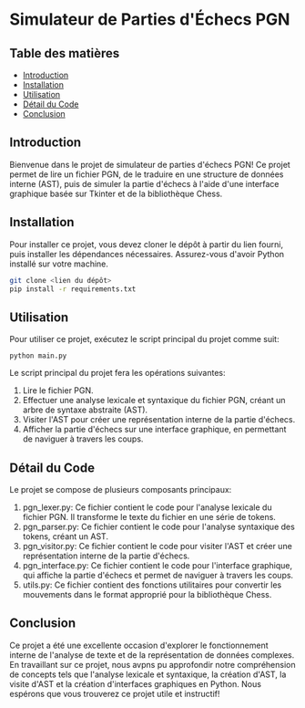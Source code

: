 # Simulateur de Parties d'Échecs PGN

## Table des matières

* [Introduction](#introduction)
* [Installation](#installation)
* [Utilisation](#utilisation)
* [Détail du Code](#detail-du-code)
* [Conclusion](#conclusion)

## Introduction

Bienvenue dans le projet de simulateur de parties d'échecs PGN! Ce projet permet de lire un fichier PGN, de le traduire en une structure de données interne (AST), puis de simuler la partie d'échecs à l'aide d'une interface graphique basée sur Tkinter et de la bibliothèque Chess. 

## Installation

Pour installer ce projet, vous devez cloner le dépôt à partir du lien fourni, puis installer les dépendances nécessaires. Assurez-vous d'avoir Python installé sur votre machine.

```bash
git clone <lien du dépôt>
pip install -r requirements.txt
```

## Utilisation

Pour utiliser ce projet, exécutez le script principal du projet comme suit:
```
python main.py
```

Le script principal du projet fera les opérations suivantes:

1. Lire le fichier PGN.
2. Effectuer une analyse lexicale et syntaxique du fichier PGN, créant un arbre de syntaxe abstraite (AST).
3. Visiter l'AST pour créer une représentation interne de la partie d'échecs.
4. Afficher la partie d'échecs sur une interface graphique, en permettant de naviguer à travers les coups.

## Détail du Code

Le projet se compose de plusieurs composants principaux:

1. pgn_lexer.py: Ce fichier contient le code pour l'analyse lexicale du fichier PGN. Il transforme le texte du fichier en une série de tokens.
2. pgn_parser.py: Ce fichier contient le code pour l'analyse syntaxique des tokens, créant un AST.
3. pgn_visitor.py: Ce fichier contient le code pour visiter l'AST et créer une représentation interne de la partie d'échecs.
4. pgn_interface.py: Ce fichier contient le code pour l'interface graphique, qui affiche la partie d'échecs et permet de naviguer à travers les coups.
5. utils.py: Ce fichier contient des fonctions utilitaires pour convertir les mouvements dans le format approprié pour la bibliothèque Chess.

## Conclusion

Ce projet a été une excellente occasion d'explorer le fonctionnement interne de l'analyse de texte et de la représentation de données complexes. En travaillant sur ce projet, nous avpns pu approfondir notre compréhension de concepts tels que l'analyse lexicale et syntaxique, la création d'AST, la visite d'AST et la création d'interfaces graphiques en Python. Nous espérons que vous trouverez ce projet utile et instructif!
